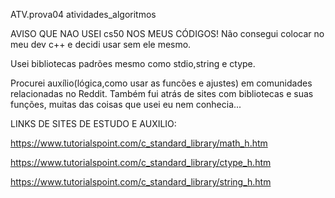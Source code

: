 ATV.prova04
atividades_algoritmos

AVISO QUE NAO USEI cs50 NOS MEUS CÓDIGOS! Não consegui colocar no meu dev c++ e decidi usar sem ele mesmo.

Usei bibliotecas padrões mesmo como stdio,string e ctype.

Procurei auxílio(lógica,como usar as funcões e ajustes) em comunidades relacionadas no Reddit. Também fui atrás de sites com bibliotecas e suas funções, muitas das coisas que usei eu nem conhecia...

LINKS DE SITES DE ESTUDO E AUXILIO:

https://www.tutorialspoint.com/c_standard_library/math_h.htm

https://www.tutorialspoint.com/c_standard_library/ctype_h.htm

https://www.tutorialspoint.com/c_standard_library/string_h.htm
